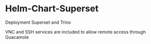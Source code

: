 # Helm-Chart-Superset
Deployment Superset and Trino

VNC and SSH services are included to allow remote access through Guacamole
